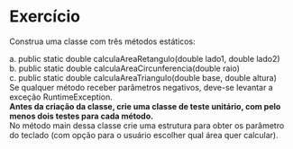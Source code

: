 # Exercício
Construa uma classe com três métodos estáticos:

a. public static double calculaAreaRetangulo(double lado1, double
lado2)
<br>
b. public static double calculaAreaCircunferencia(double raio)
<br>
c. public static double calculaAreaTriangulo(double base, double
altura)
<br>
Se qualquer método receber parâmetros negativos, deve-se levantar a exceção
RuntimeException.
<br>
**Antes da criação da classe, crie uma classe de teste unitário, com pelo
menos dois testes para cada método.**
<br>
No método main dessa classe crie uma estrutura para obter os parâmetro do
teclado (com opção para o usuário escolher qual área quer calcular).